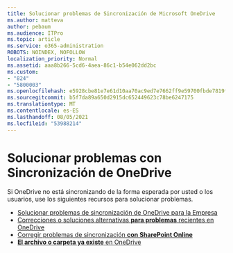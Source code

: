 ```yaml
---
title: Solucionar problemas de Sincronización de Microsoft OneDrive
ms.author: matteva
author: pebaum
ms.audience: ITPro
ms.topic: article
ms.service: o365-administration
ROBOTS: NOINDEX, NOFOLLOW
localization_priority: Normal
ms.assetid: aaa8b266-5cd6-4aea-86c1-b54e062dd2bc
ms.custom:
- "824"
- "5800003"
ms.openlocfilehash: e5928cbe81e7e61d10aa70ac9ed7e7662ff9e59700fbde7819f707a1f4b5325d
ms.sourcegitcommit: b5f7da89a650d2915dc652449623c78be6247175
ms.translationtype: MT
ms.contentlocale: es-ES
ms.lasthandoff: 08/05/2021
ms.locfileid: "53988214"
---
```

# <a name="fix-onedrive-sync-problems"></a>Solucionar problemas con Sincronización de OneDrive

Si OneDrive no está sincronizando de la forma esperada por usted o los usuarios, use los siguientes recursos para solucionar problemas.

- [Solucionar problemas de sincronización de OneDrive para la Empresa](https://support.microsoft.com/office/207e983e-146d-404c-a994-672ef29e1f90)
- [Correcciones o soluciones alternativas **para problemas** recientes en OneDrive](https://support.office.com/article/36110213-f3f6-490d-8cb7-3833539def0b)
- [Corregir problemas de sincronización **con SharePoint Online**](https://support.office.com/article/207e983e-146d-404c-a994-672ef29e1f90)
- [**El archivo o carpeta ya existe** en OneDrive](https://support.microsoft.com/office/7b8044ad-438d-41db-bbbf-4f66b8890408)
